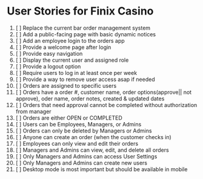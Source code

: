 # User Stories for Finix Casino

1. [ ] Replace the current bar order management system
2. [ ] Add a public-facing page with basic dynamic notices
3. [ ] Add an employee login to the orders app
4. [ ] Provide a welcome page after login
5. [ ] Provide easy navigation
6. [ ] Display the current user and assigned role
7. [ ] Provide a logout option
8. [ ] Require users to log in at least once per week
9. [ ] Provide a way to remove user access asap if needed
10. [ ] Orders are assigned to specific users
11. [ ] Orders have a order #, customer name, order options(approve|| not approve), oder name, order notes, created & updated dates
12. [ ] Orders that need approval cannot be completed without authorization from manager
13. [ ] Orders are either OPEN or COMPLETED
14. [ ] Users can be Employees, Managers, or Admins
15. [ ] Orders can only be deleted by Managers or Admins
16. [ ] Anyone can create an order (when the customer checks in)
17. [ ] Employees can only view and edit their orders
18. [ ] Managers and Admins can view, edit, and delete all orders
19. [ ] Only Managers and Admins can access User Settings
20. [ ] Only Managers and Admins can create new users
21. [ ] Desktop mode is most important but should be available in mobile

